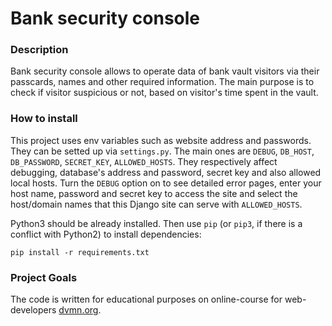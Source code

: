 # Bank security console

### Description

Bank security console allows to operate data of bank vault visitors via their passcards, names 
and other required information. The main purpose is to check if visitor suspicious or not, based on visitor's time spent in the vault.

### How to install

This project uses env variables such as website address and passwords. They can be setted up via `settings.py`.
The main ones are `DEBUG`, `DB_HOST`, `DB_PASSWORD`, `SECRET_KEY`, `ALLOWED_HOSTS`. They
respectively affect debugging, database's address and password, secret key and also allowed local hosts.
Turn the `DEBUG` option on to see detailed error pages, enter your host name, password and secret
key to access the site and select the host/domain names that this Django site can serve with `ALLOWED_HOSTS`.

Python3 should be already installed. 
Then use `pip` (or `pip3`, if there is a conflict with Python2) to install dependencies:
```
pip install -r requirements.txt
```

### Project Goals

The code is written for educational purposes on online-course for web-developers [dvmn.org](https://dvmn.org/).
